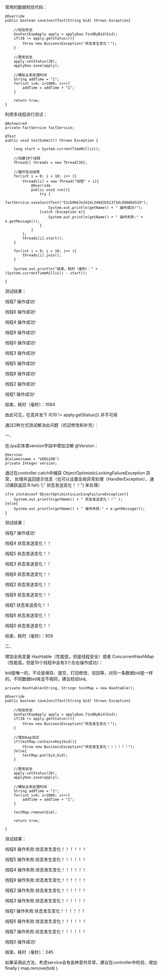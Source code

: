  常用的数据校验代码：
  
    @Override
    public boolean saveJunitTest(String bid) throws Exception{

        //校验状态
        GovFactExpApply apply = applyDao.findByBid(bid);
        if(10 != apply.getStatus()){
        	throw new BusinessException("状态发生变化！");
		}

        //更改状态
		apply.setStatus(20);
		applyDao.save(apply);

        //模拟业务处理时间
		String addTime = "1";
		for(int i=0; i<1000; i++){
			addTime = addTime + "1";
		}

        return true;
    }


利用多线程进行测试：

	@Autowired
	private FactService factService;

	@Test
	public void testSubmit() throws Exception {

        long start = System.currentTimeMillis();

        //创建10个线程
		Thread[] threads = new Thread[10];

        //循环启动线程
		for(int i = 0; i < 10; i++ ){
			threads[i] = new Thread("线程" + i){
				@Override
				public void run(){
					try {
						factService.saveJunitTest("51cb9667e3414c348d3b513f3dcd868b4519");
						System.out.println(getName() + " 操作成功!");
					}catch (Exception e){
						System.out.println(getName() + " 操作失败:" + e.getMessage());
					}
				}
			};
			threads[i].start();
		}

		for(int i = 0; i < 10; i++ ){
			threads[i].join();
		}

        System.out.println("结束，耗时（毫秒）：" + (System.currentTimeMillis() - start));

	}


测试结果：

线程7 操作成功!

线程6 操作成功!

线程4 操作成功!

线程9 操作成功!

线程0 操作成功!

线程3 操作成功!

线程5 操作成功!

线程8 操作成功!

线程2 操作成功!

线程1 操作成功!

结束，耗时（毫秒）：1084

由此可见，在高并发下  if(10 != apply.getStatus())  并不可用

通过2种方式测试解决此问题（欢迎修改和补充）：

一、

在Jpa实体类version字段中增加注解 @Version：

    @Version
    @Column(name = "VERSION")
    private Integer version;

通过在controller catch中捕获 ObjectOptimisticLockingFailureException 异常， 处理并返回提示信息（也可以设置全局异常处理（HandlerException），通过捕获返回 R.fail(-1," 状态发送变化！！") 来处理）

    if(e instanceof ObjectOptimisticLockingFailureException){
		System.out.println(getName() + " 状态发送变化！！" );
	}else{
		System.out.println(getName() + " 操作失败:" + e.getMessage());
	}

测试结果：

线程7 操作成功!

线程4 状态发送变化！！

线程5 状态发送变化！！

线程3 状态发送变化！！

线程8 状态发送变化！！

线程2 状态发送变化！！

线程9 状态发送变化！！

线程1 状态发送变化！！

线程6 状态发送变化！！

线程0 状态发送变化！！

结束，耗时（毫秒）：959


二、

增加全局变量 Hashtable（性能低，但是线程安全）或者 ConcurrentHashMap（性能高，但是10个线程中会有3个左右操作成功）：

bid是唯一的，不论是保存、提交、打回修改、驳回等，对同一条数据bid是一样的，不同数据bid肯定不相同，建议校验bid。

    private Hashtable<String, String> testMap = new Hashtable();

    @Override
    public boolean saveJunitTest(String bid) throws Exception{

 		//校验状态
        GovFactExpApply apply = applyDao.findByBid(bid);
        if(10 != apply.getStatus()){
        	throw new BusinessException("状态发生变化！");
		}

		//增加map测试
		if(testMap.containsKey(bid)){
			throw new BusinessException("状态发生变化！！！！！！");
		}else{
			testMap.put(bid,bid);
		}

        //更改状态
		apply.setStatus(20);
		applyDao.save(apply);

        //模拟业务处理时间
		String addTime = "1";
		for(int i=0; i<1000; i++){
			addTime = addTime + "1";
		}

		testMap.remove(bid);

        return true;
		
    }


测试结果：

线程8 操作失败:状态发生变化！！！！！！

线程5 操作失败:状态发生变化！！！！！！

线程4 操作失败:状态发生变化！！！！！！

线程9 操作失败:状态发生变化！！！！！！

线程2 操作失败:状态发生变化！！！！！！

线程3 操作失败:状态发生变化！！！！！！

线程1 操作失败:状态发生变化！！！！！！

线程6 操作失败:状态发生变化！！！！！！

线程7 操作失败:状态发生变化！！！！！！

线程0 操作成功!

结束，耗时（毫秒）：345

如果采用此方法，考虑service会有各种意外异常，建议在controller中检验，增加finally｛ map.remove(bid) ｝
